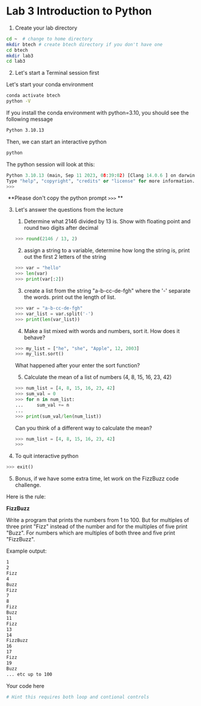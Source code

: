 # Lab 3 Introduction to Python

1. Create your lab directory

```sh
cd ~  # change to home directory
mkdir btech # create btech directory if you don't have one
cd btech 
mkdir lab3
cd lab3
```



2. Let's start a Terminal session first

Let's start your conda environment

```sh
conda activate btech
python -V
```

If you install the conda environment with python=3.10, you should see the following message

```sh
Python 3.10.13
```

Then, we can start an interactive python

```sh
python
```

The python session will look at this:

```python 
Python 3.10.13 (main, Sep 11 2023, 08:39:02) [Clang 14.0.6 ] on darwin
Type "help", "copyright", "credits" or "license" for more information.
>>>
```



​		**Please don't copy the python prompt `>>>` **



3. Let's answer the questions from the lecture 

   1. Determine what 2146 divided by 13 is. Show with floating point and round two digits after decimal

   ```python
   >>> round(2146 / 13, 2)
   ```

   2. assign a string to a variable, determine how long the string is, print out the first 2 letters of the string

   ```python
   >>> var = "hello"
   >>> len(var)
   >>> print(var[:2])
   ```

   3. create a list from the string "a-b-cc-de-fgh" where the '-' separate the words. print out the length of list.

   ```python
   >>> var = "a-b-cc-de-fgh"
   >>> var_list = var.split('-')
   >>> print(len(var_list))
   ```

   4. Make a list mixed with words and numbers, sort it. How does it behave?

   ```python
   >>> my_list = ["he", "she", "Apple", 12, 2003]
   >>> my_list.sort()
   ```

   What happened after your enter the sort function?

   5. Calculate the mean of a list of numbers (4, 8, 15, 16, 23, 42)

   ```python
   >>> num_list = [4, 8, 15, 16, 23, 42]
   >>> sum_val = 0
   >>> for n in num_list:
   ...     sum_val += n
   ...
   >>> print(sum_val/len(num_list))
   ```

   Can you think of a different way to calculate the mean?

   ```python
   >>> num_list = [4, 8, 15, 16, 23, 42]
   >>> 
   ```

   

4. To quit interactive python

```python 
>>> exit()
```



5. Bonus, if we have some extra time, let work on the FizzBuzz code challenge.

Here is the rule:

**FizzBuzz**

Write a program that prints the numbers from 1 to 100. But for multiples of three print "Fizz" instead of the number and for the multiples of five print "Buzz". For numbers which are multiples of both three and five print "FizzBuzz".

Example output:

```sh
1
2
Fizz
4 
Buzz
Fizz
7
8
Fizz
Buzz
11
Fizz
13
14
FizzBuzz
16
17
Fizz
19
Buzz
... etc up to 100
```

Your code here

```python
# Hint this requires both loop and contional controls
```

